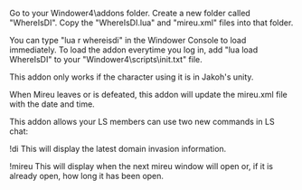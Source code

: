 Go to your Windower4\addons folder. Create a new folder called "WhereIsDI". Copy the "WhereIsDI.lua" and "mireu.xml" files into that folder.

You can type "lua r whereisdi" in the Windower Console to load immediately. To load the addon everytime you log in, add "lua load WhereIsDI" to your "Windower4\scripts\init.txt" file.

This addon only works if the character using it is in Jakoh's unity.

When Mireu leaves or is defeated, this addon will update the mireu.xml file with the date and time.

This addon allows your LS members can use two new commands in LS chat:

!di
This will display the latest domain invasion information.

!mireu
This will display when the next mireu window will open or, if it is already open, how long it has been open.

